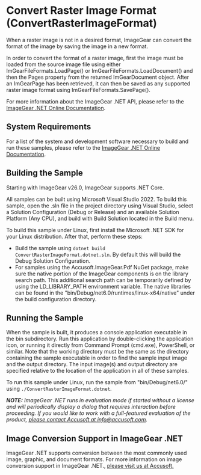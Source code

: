 # Convert Raster Image Format (ConvertRasterImageFormat)

When a raster image is not in a desired format, ImageGear can convert the format of the image by saving the image in a new format.

In order to convert the format of a raster image, first the image must be loaded from the source image file using either ImGearFileFormats.LoadPage() or ImGearFileFormats.LoadDocument() and then the Pages property from the returned ImGearDocument object. After an ImGearPage has been retrieved, it can then be saved as any supported raster image format using ImGearFileFormats.SavePage().

For more information about the ImageGear .NET API, please refer to the [ImageGear .NET Online Documentation](https://help.accusoft.com/ImageGear/latest/webframe.html).

## System Requirements

For a list of the system and development software necessary to build and run these samples, please refer to the [ImageGear .NET Online Documentation](https://help.accusoft.com/ImageGear/latest/webframe.html#system-requirements.html).

## Building the Sample

Starting with ImageGear v26.0, ImageGear supports .NET Core.

All samples can be built using Microsoft Visual Studio 2022. To build this sample, open the .sln file in the project directory using Visual Studio, select a Solution Configuration (Debug or Release) and an available Solution Platform (Any CPU), and build with Build Solution located in the Build menu.  

To build this sample under Linux, first install the Microsoft .NET SDK for your Linux distribution. After that, perform these steps:

- Build the sample using `dotnet build ConvertRasterImageFormat.dotnet.sln`. By default this will build the Debug Solution Configuration.
- For samples using the Accusoft.ImageGear.Pdf NuGet package, make sure the native portion of the ImageGear components is on the library search path. This additional search path can be temporarily defined by using the LD_LIBRARY_PATH environment variable. The native libraries can be found in the "bin/Debug/net6.0/runtimes/linux-x64/native" under the build configuration directory.

## Running the Sample

When the sample is built, it produces a console application executable in the bin subdirectory. Run this application by double-clicking the application icon, or running it directly from Command Prompt (cmd.exe), PowerShell, or similar. Note that the working directory must be the same as the directory containing the sample executable in order to find the sample input image and the output directory. The input image(s) and output directory are specified relative to the location of the application in all of these samples.

To run this sample under Linux, run the sample from "bin/Debug/net6.0/" using `./ConvertRasterImageFormat.dotnet`.

_**NOTE:** ImageGear .NET runs in evaluation mode if started without a license and will periodically display a dialog that requires interaction before proceeding. If you would like to work with a full-featured evaluation of the product, [please contact Accusoft at info@accusoft.com](mailto:info@accusoft.com)._

## Image Conversion Support in ImageGear .NET

ImageGear .NET supports conversion between the most commonly used image, graphic, and document formats. For more information on image conversion support in ImageGear .NET., [please visit us at Accusoft.](https://www.accusoft.com/products/imagegear-collection/imagegear-dot-net/)

